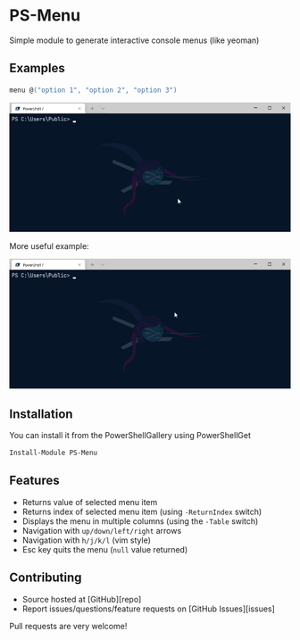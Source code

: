 # PS-Menu

Simple module to generate interactive console menus (like yeoman)

## Examples

```ps
menu @("option 1", "option 2", "option 3")
```

 ![Example](https://github.com/chrisseroka/ps-menu/raw/master/docs/example1.gif)

More useful example:

 ![Example](https://github.com/chrisseroka/ps-menu/raw/master/docs/example2.gif)

## Installation

You can install it from the PowerShellGallery using PowerShellGet

```ps
Install-Module PS-Menu
```

## Features

* Returns value of selected menu item
* Returns index of selected menu item (using `-ReturnIndex` switch)
* Displays the menu in multiple columns (using the `-Table` switch)
* Navigation with `up/down/left/right` arrows
* Navigation with `h/j/k/l` (vim style)
* Esc key quits the menu (`null` value returned)

## Contributing

* Source hosted at [GitHub][repo]
* Report issues/questions/feature requests on [GitHub Issues][issues]

Pull requests are very welcome!
